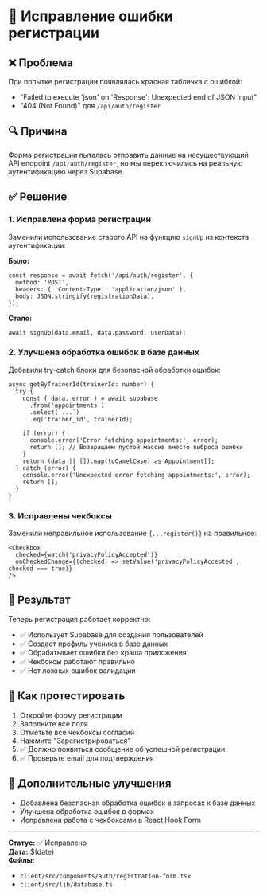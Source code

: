 # 🔧 Исправление ошибки регистрации

## ❌ **Проблема**
При попытке регистрации появлялась красная табличка с ошибкой:
- "Failed to execute 'json' on 'Response': Unexpected end of JSON input"
- "404 (Not Found)" для `/api/auth/register`

## 🔍 **Причина**
Форма регистрации пыталась отправить данные на несуществующий API endpoint `/api/auth/register`, но мы переключились на реальную аутентификацию через Supabase.

## ✅ **Решение**

### 1. **Исправлена форма регистрации**
Заменили использование старого API на функцию `signUp` из контекста аутентификации:

**Было:**
```tsx
const response = await fetch('/api/auth/register', {
  method: 'POST',
  headers: { 'Content-Type': 'application/json' },
  body: JSON.stringify(registrationData),
});
```

**Стало:**
```tsx
await signUp(data.email, data.password, userData);
```

### 2. **Улучшена обработка ошибок в базе данных**
Добавили try-catch блоки для безопасной обработки ошибок:

```tsx
async getByTrainerId(trainerId: number) {
  try {
    const { data, error } = await supabase
      .from('appointments')
      .select(`...`)
      .eq('trainer_id', trainerId);
    
    if (error) {
      console.error('Error fetching appointments:', error);
      return []; // Возвращаем пустой массив вместо выброса ошибки
    }
    return (data || []).map(toCamelCase) as Appointment[];
  } catch (error) {
    console.error('Unexpected error fetching appointments:', error);
    return [];
  }
}
```

### 3. **Исправлены чекбоксы**
Заменили неправильное использование `{...register()}` на правильное:

```tsx
<Checkbox
  checked={watch('privacyPolicyAccepted')}
  onCheckedChange={(checked) => setValue('privacyPolicyAccepted', checked === true)}
/>
```

## 🎯 **Результат**

Теперь регистрация работает корректно:
- ✅ Использует Supabase для создания пользователей
- ✅ Создает профиль ученика в базе данных
- ✅ Обрабатывает ошибки без краша приложения
- ✅ Чекбоксы работают правильно
- ✅ Нет ложных ошибок валидации

## 🧪 **Как протестировать**

1. Откройте форму регистрации
2. Заполните все поля
3. Отметьте все чекбоксы согласий
4. Нажмите "Зарегистрироваться"
5. ✅ Должно появиться сообщение об успешной регистрации
6. ✅ Проверьте email для подтверждения

## 🔧 **Дополнительные улучшения**

- Добавлена безопасная обработка ошибок в запросах к базе данных
- Улучшена обработка ошибок в формах
- Исправлена работа с чекбоксами в React Hook Form

---

**Статус:** ✅ Исправлено  
**Дата:** $(date)  
**Файлы:** 
- `client/src/components/auth/registration-form.tsx`
- `client/src/lib/database.ts`

